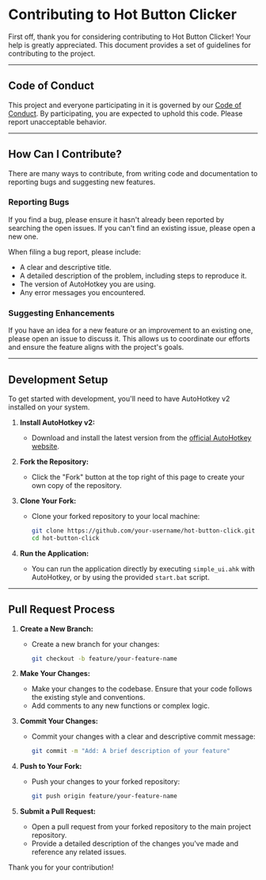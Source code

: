# Contributing to Hot Button Clicker

First off, thank you for considering contributing to Hot Button Clicker! Your help is greatly appreciated. This document provides a set of guidelines for contributing to the project.

---

## Code of Conduct

This project and everyone participating in it is governed by our [Code of Conduct](CODE_OF_CONDUCT.md). By participating, you are expected to uphold this code. Please report unacceptable behavior.

---

## How Can I Contribute?

There are many ways to contribute, from writing code and documentation to reporting bugs and suggesting new features.

### Reporting Bugs

If you find a bug, please ensure it hasn't already been reported by searching the open issues. If you can't find an existing issue, please open a new one.

When filing a bug report, please include:

-   A clear and descriptive title.
-   A detailed description of the problem, including steps to reproduce it.
-   The version of AutoHotkey you are using.
-   Any error messages you encountered.

### Suggesting Enhancements

If you have an idea for a new feature or an improvement to an existing one, please open an issue to discuss it. This allows us to coordinate our efforts and ensure the feature aligns with the project's goals.

---

## Development Setup

To get started with development, you'll need to have AutoHotkey v2 installed on your system.

1.  **Install AutoHotkey v2:**
    -   Download and install the latest version from the [official AutoHotkey website](https://www.autohotkey.com/v2/).

2.  **Fork the Repository:**
    -   Click the "Fork" button at the top right of this page to create your own copy of the repository.

3.  **Clone Your Fork:**
    -   Clone your forked repository to your local machine:
        ```sh
        git clone https://github.com/your-username/hot-button-click.git
        cd hot-button-click
        ```

4.  **Run the Application:**
    -   You can run the application directly by executing `simple_ui.ahk` with AutoHotkey, or by using the provided `start.bat` script.

---

## Pull Request Process

1.  **Create a New Branch:**
    -   Create a new branch for your changes:
        ```sh
        git checkout -b feature/your-feature-name
        ```

2.  **Make Your Changes:**
    -   Make your changes to the codebase. Ensure that your code follows the existing style and conventions.
    -   Add comments to any new functions or complex logic.

3.  **Commit Your Changes:**
    -   Commit your changes with a clear and descriptive commit message:
        ```sh
        git commit -m "Add: A brief description of your feature"
        ```

4.  **Push to Your Fork:**
    -   Push your changes to your forked repository:
        ```sh
        git push origin feature/your-feature-name
        ```

5.  **Submit a Pull Request:**
    -   Open a pull request from your forked repository to the main project repository.
    -   Provide a detailed description of the changes you've made and reference any related issues.

Thank you for your contribution!